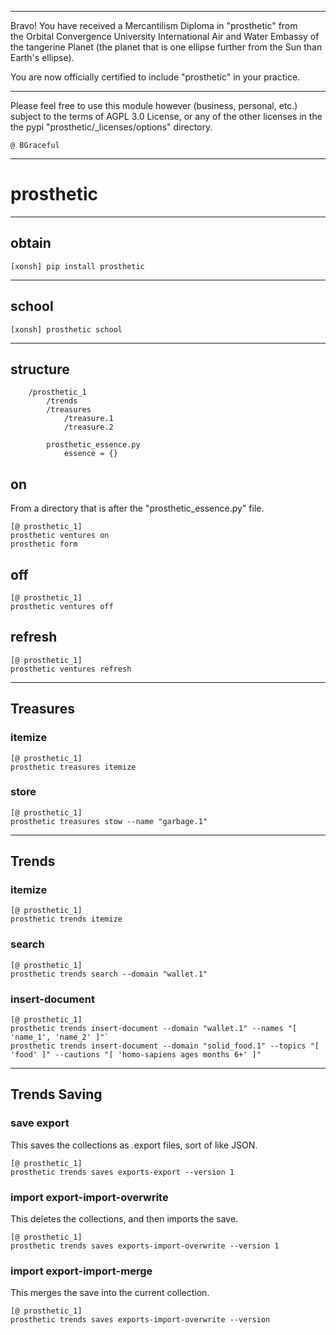 
******

Bravo!  You have received a Mercantilism Diploma in "prosthetic" from   
the Orbital Convergence University International Air and Water 
Embassy of the tangerine Planet (the planet that is one ellipse further from
the Sun than Earth's ellipse).

You are now officially certified to include "prosthetic" in your practice.

******

Please feel free to use this module however (business, personal, etc.)
subject to the terms of AGPL 3.0 License, or any of the other licenses
in the the pypi "prosthetic/_licenses/options" directory.

	@ BGraceful

******


# prosthetic

******

## obtain
`[xonsh] pip install prosthetic`

******

## school
`[xonsh] prosthetic school`

******

## structure
```
	/prosthetic_1
		/trends
		/treasures
			/treasure.1
			/treasure.2
		
		prosthetic_essence.py
			essence = {}
```

## on
From a directory that is after the "prosthetic_essence.py" file.   
```
[@ prosthetic_1]
prosthetic ventures on
prosthetic form
```

## off
```
[@ prosthetic_1]
prosthetic ventures off
```

## refresh
```
[@ prosthetic_1]
prosthetic ventures refresh
```

******

## Treasures
### itemize
```
[@ prosthetic_1]
prosthetic treasures itemize
```

### store
```
[@ prosthetic_1]
prosthetic treasures stow --name "garbage.1"
```


******

## Trends
### itemize
```
[@ prosthetic_1]
prosthetic trends itemize
```

### search
```
[@ prosthetic_1]
prosthetic trends search --domain "wallet.1"
```

### insert-document
```
[@ prosthetic_1]
prosthetic trends insert-document --domain "wallet.1" --names "[ 'name_1', 'name_2' ]"`
prosthetic trends insert-document --domain "solid_food.1" --topics "[ 'food' ]" --cautions "[ 'homo-sapiens ages months 6+' ]"
```

******

## Trends Saving
### save export
This saves the collections as .export files, sort of like JSON.  
	
```	
[@ prosthetic_1]
prosthetic trends saves exports-export --version 1
```

### import export-import-overwrite
This deletes the collections, and then imports the save.  

```
[@ prosthetic_1]
prosthetic trends saves exports-import-overwrite --version 1
```

### import export-import-merge
This merges the save into the current collection.  
	
```
[@ prosthetic_1]
prosthetic trends saves exports-import-overwrite --version 
```